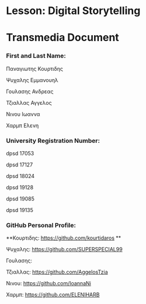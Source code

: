 # Lesson: Digital Storytelling
# Transmedia Document

### First and Last Name:

Παναγιωτης Κουρτιδης

Ψυχαλης Εμμανουηλ

Γουλασης Ανδρεας

Τζιαλλας Αγγελος

Νινου Ιωαννα

Χαρμπ Ελενη 


### University Registration Number: 

dpsd 17053

dpsd 17127

dpsd 18024

dpsd 19128

dpsd 19085 

dpsd 19135

### GitHub Personal Profile:

**Κουρτιδης: https://github.com/kourtidaros **

Ψυχαλης: https://github.com/SUPERSPECIAL99

Γουλασης:

Τζιαλλας: https://github.com/AggelosTzia

Νινου: https://github.com/IoannaNi

Χαρμπ: https://github.com/ELENIHARB
